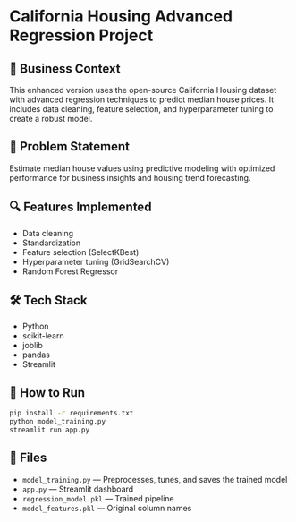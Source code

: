 
# California Housing Advanced Regression Project

## 📌 Business Context
This enhanced version uses the open-source California Housing dataset with advanced regression techniques to predict median house prices. It includes data cleaning, feature selection, and hyperparameter tuning to create a robust model.

## 🧠 Problem Statement
Estimate median house values using predictive modeling with optimized performance for business insights and housing trend forecasting.

## 🔍 Features Implemented
- Data cleaning
- Standardization
- Feature selection (SelectKBest)
- Hyperparameter tuning (GridSearchCV)
- Random Forest Regressor

## 🛠️ Tech Stack
- Python
- scikit-learn
- joblib
- pandas
- Streamlit

## 🚀 How to Run
```bash
pip install -r requirements.txt
python model_training.py
streamlit run app.py
```

## 📂 Files
- `model_training.py` — Preprocesses, tunes, and saves the trained model
- `app.py` — Streamlit dashboard
- `regression_model.pkl` — Trained pipeline
- `model_features.pkl` — Original column names
